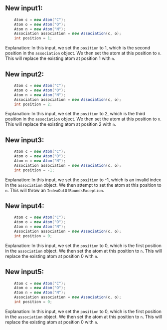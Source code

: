 ## New input1:
```java
    Atom c = new Atom("C");
    Atom o = new Atom("O");
    Atom n = new Atom("N");
    Association association = new Association(c, o);
    int position = 1;
```
Explanation: In this input, we set the `position` to 1, which is the second position in the `association` object. We then set the atom at this position to `n`. This will replace the existing atom at position 1 with `n`.

## New input2:
```java
    Atom c = new Atom("C");
    Atom o = new Atom("O");
    Atom n = new Atom("N");
    Association association = new Association(c, o);
    int position = 2;
```
Explanation: In this input, we set the `position` to 2, which is the third position in the `association` object. We then set the atom at this position to `n`. This will replace the existing atom at position 2 with `n`.

## New input3:
```java
    Atom c = new Atom("C");
    Atom o = new Atom("O");
    Atom n = new Atom("N");
    Association association = new Association(c, o);
    int position = -1;
```
Explanation: In this input, we set the `position` to -1, which is an invalid index in the `association` object. We then attempt to set the atom at this position to `n`. This will throw an `IndexOutOfBoundsException`.

## New input4:
```java
    Atom c = new Atom("C");
    Atom o = new Atom("O");
    Atom n = new Atom("N");
    Association association = new Association(c, o);
    int position = 0;
```
Explanation: In this input, we set the `position` to 0, which is the first position in the `association` object. We then set the atom at this position to `n`. This will replace the existing atom at position 0 with `n`.

## New input5:
```java
    Atom c = new Atom("C");
    Atom o = new Atom("O");
    Atom n = new Atom("N");
    Association association = new Association(c, o);
    int position = 0;
```
Explanation: In this input, we set the `position` to 0, which is the first position in the `association` object. We then set the atom at this position to `n`. This will replace the existing atom at position 0 with `n`.
